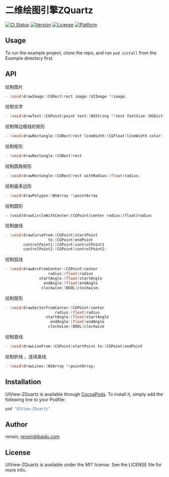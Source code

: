 
# 二维绘图引擎ZQuartz

[![CI Status](http://img.shields.io/travis/zhuayi/UIView-ZQuartz.svg?style=flat)](https://travis-ci.org/zhuayi/UIView-ZQuartz) [![Version](https://img.shields.io/cocoapods/v/UIView-ZQuartz.svg?style=flat)](http://cocoapods.org/pods/UIView-ZQuartz) [![License](https://img.shields.io/cocoapods/l/UIView-ZQuartz.svg?style=flat)](http://cocoapods.org/pods/UIView-ZQuartz) [![Platform](https://img.shields.io/cocoapods/p/UIView-ZQuartz.svg?style=flat)](http://cocoapods.org/pods/UIView-ZQuartz)

## Usage

To run the example project, clone the repo, and run `pod install` from the Example directory first.

## API

绘制图片
```objective-c
- (void)drawImage:(CGRect)rect image:(UIImage *)image;
```

绘制文字
```objective-c
- (void)drawText:(CGPoint)point text:(NSString *)text fontSize:(NSDictionary *)fontStyle
```

绘制带边框线的矩形
```objective-c
- (void)drawRectangle:(CGRect)rect lineWidth:(CGFloat)lineWidth color:(UIColor *)color
```

绘制矩形
```objective-c
- (void)drawRectangle:(CGRect)rect
```

绘制圆角矩形

```objective-c
- (void)drawRectangle:(CGRect)rect withRadius:(float)radius;
```

绘制画多边形
```objective-c
- (void)drawPolygon:(NSArray *)pointArray
```

绘制圆形

```bjective-c
- (void)drawCircleWithCenter:(CGPoint)center radius:(float)radius
```

绘制曲线

```objective-c
- (void)drawCurveFrom:(CGPoint)startPoint
                   to:(CGPoint)endPoint
        controlPoint1:(CGPoint)controlPoint1
        controlPoint2:(CGPoint)controlPoint2;
```


绘制弧线

```objective-c
- (void)drawArcFromCenter:(CGPoint)center
                   radius:(float)radius
               startAngle:(float)startAngle
                 endAngle:(float)endAngle
                clockwise:(BOOL)clockwise;
```

绘制扇形

```objective-c
- (void)drawSectorFromCenter:(CGPoint)center
                      radius:(float)radius
                  startAngle:(float)startAngle
                    endAngle:(float)endAngle
                   clockwise:(BOOL)clockwise
```

绘制直线

```objective-c
- (void)drawLineFrom:(CGPoint)startPoint to:(CGPoint)endPoint
```

绘制折线 ，连续直线

```objective-c
- (void)drawLines:(NSArray *)pointArray;
```


## Installation

UIView-ZQuartz is available through [CocoaPods](http://cocoapods.org). To install
it, simply add the following line to your Podfile:

```ruby
pod "UIView-ZQuartz"
```

## Author

renxin, renxin@baidu.com

## License

UIView-ZQuartz is available under the MIT license. See the LICENSE file for more info.